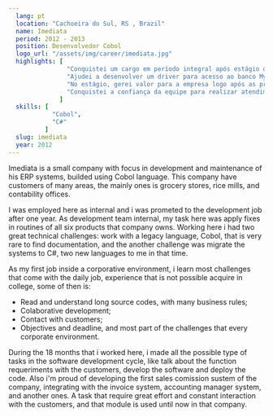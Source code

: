 ```yaml
---
  lang: pt
  location: "Cachoeira do Sul, RS , Brazil"
  name: Imediata
  period: 2012 - 2013
  position: Desenvolvedor Cobol
  logo_url: "/assets/img/career/imediata.jpg"
  highlights: [
                "Conquistei um cargo em período integral após estágio de 8 meses na faculdade",
                "Ajudei a desenvolver um driver para acesso ao banco MySQL para Cobol",
                "No estágio, gerei valor para a empresa logo após as primeiras semanas de trabalho",
                "Conquistei a confiança da equipe para realizar atendimento outsourcing nos clientes após 3 meses de estágio"
              ]
  skills: [
            "Cobol",
            "C#"
          ]
  slug: imediata
  year: 2012
---
```


   <div>
   <p>
      Imediata is a small company with focus in development and maintenance of his ERP systems, builded using Cobol language. This
      company have customers of many areas, the mainly ones is grocery stores, rice mills, and contability offices.
   </p>

   <p>I was employed here as internal and i was prometed to the development job after one year. As development team internal,
      my task here was apply fixes in routines of all six products that company owns. Working here i had two great technical
      challenges: work with a legacy language, Cobol, that is very rare to find documentation, and the another challenge
      was migrate the systems to C#, two new languages to me in that time.
   </p>

   <p>As my first job inside a corporative environment, i learn most challenges that come with the daily job, experience
      that is not possible acquire in college, some of then is:</p>
   <ul>
      <li>Read and understand long source codes, with many business rules;</li>
      <li>Colaborative development;</li>
      <li>Contact with customers;</li>
      <li>Objectives and deadline, and most part of the challenges that every corporate environment.</li>
   </ul>

   <p>During the 18 months that i worked here, i made all the possible type of tasks in the software development cycle, like
      talk about the function requeriments with the customers, develop the software and deploy the code. Also i'm proud
      of developing the first sales comission sustem of the company, integrating with the invoice system, accounting manager
      system, and another ones. A task that require great effort and constant interaction with the customers, and that
      module is used until now in that company.</p>
</div>